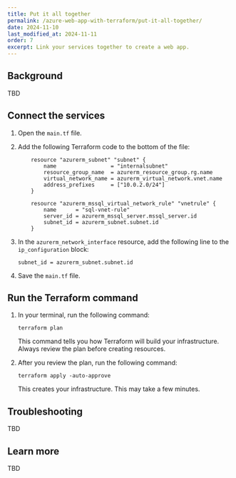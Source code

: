 ```yaml
---
title: Put it all together
permalink: /azure-web-app-with-terraform/put-it-all-together/
date: 2024-11-10
last_modified_at: 2024-11-11
order: 7
excerpt: Link your services together to create a web app.
---
```


## Background

TBD

## Connect the services

1. Open the `main.tf` file.
1. Add the following Terraform code to the bottom of the file:

    ```hcl
        resource "azurerm_subnet" "subnet" {
            name                 = "internalsubnet"
            resource_group_name  = azurerm_resource_group.rg.name
            virtual_network_name = azurerm_virtual_network.vnet.name
            address_prefixes     = ["10.0.2.0/24"]
        }

        resource "azurerm_mssql_virtual_network_rule" "vnetrule" {
            name      = "sql-vnet-rule"
            server_id = azurerm_mssql_server.mssql_server.id
            subnet_id = azurerm_subnet.subnet.id
        }
    ```

1. In the `azurerm_network_interface` resource, add the following line to the `ip_configuration` block:

    ```hcl
    subnet_id = azurerm_subnet.subnet.id
    ```

1. Save the `main.tf` file.

## Run the Terraform command

1. In your terminal, run the following command:

    ```console
    terraform plan
    ```

    This command tells you how Terraform will build your infrastructure. Always review the plan before creating resources.

1. After you review the plan, run the following command:

    ```console
    terraform apply -auto-approve
    ```

    This creates your infrastructure. This may take a few minutes.

## Troubleshooting

TBD

## Learn more

TBD
